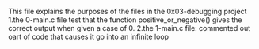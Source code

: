 This file explains the purposes of the files in the 0x03-debugging project
1.the 0-main.c file test that the function positive_or_negative() gives the correct output when given a case of 0.
2.the 1-main.c file: commented out oart of code that causes it go into an infinite loop
